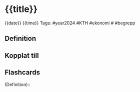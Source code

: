 # {{title}}

{{date}} {{time}}
Tags: #year2024 #KTH #ekonomi # #begrepp

## Definition



## Kopplat till



## Flashcards

(Definition)::
